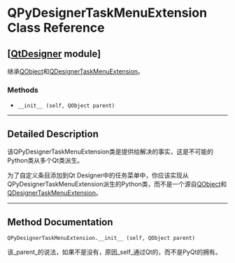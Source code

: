 # QPyDesignerTaskMenuExtension Class Reference

## [[QtDesigner](index.htm) module]

继承[QObject](qobject.html)和[QDesignerTaskMenuExtension](qdesignertaskmenuextension.html)。

### Methods

*   `__init__ (self, QObject parent)`

* * *

## Detailed Description

该QPyDesignerTaskMenuExtension类是提供给解决的事实，这是不可能的Python类从多个Qt类派生。

为了自定义条目添加到Qt Designer中的任务菜单中，你应该实现从QPyDesignerTaskMenuExtension派生的Python类，而不是一个源自[QObject](qobject.html)和[QDesignerTaskMenuExtension](qdesignertaskmenuextension.html)。

* * *

## Method Documentation

```
QPyDesignerTaskMenuExtension.__init__ (self, QObject parent)
```

该_parent_的说法，如果不是没有，原因_self_通过Qt的，而不是PyQt的拥有。